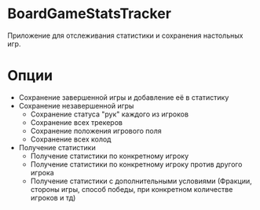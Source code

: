 # BoardGameStatsTracker

Приложение для отслеживания статистики и сохранения настольных игр.

# Опции 
  - Сохранение завершенной игры и добавление её в статистику
  - Сохранение незавершенной игры
      - Сохранение статуса "рук" каждого из игроков
      - Сохранение всех трекеров
      - Сохранение положения игрового поля
      - Сохранение всех колод
   - Получение статистики
       - Получение статистики по конкретному игроку
       - Получение статистики по конкретному игроку против другого игрока
       - Получение статистики с дополнительными условиями (Фракции, стороны игры, способ победы, при конкретном количестве игроков и тд)
         
